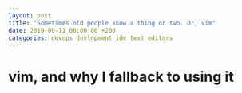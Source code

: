 ```yaml
---
layout: post
title: "Sometimes old people know a thing or two. Or, vim"
date: 2019-09-11 06:00:00 +200
categories: devops devlopment ide text editors
---
```

# vim, and why I fallback to using it


